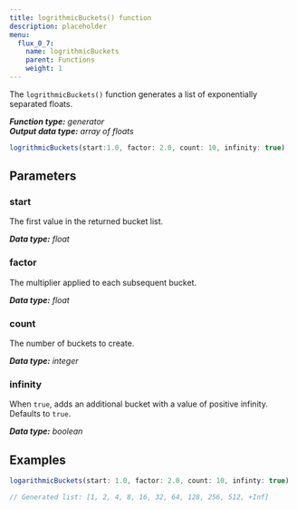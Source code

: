 ```yaml
---
title: logrithmicBuckets() function
description: placeholder
menu:
  flux_0_7:
    name: logrithmicBuckets
    parent: Functions
    weight: 1
---
```


The `logrithmicBuckets()` function generates a list of exponentially separated floats.

_**Function type:** generator_  
_**Output data type:** array of floats_

```js
logrithmicBuckets(start:1.0, factor: 2.0, count: 10, infinity: true)
```

## Parameters

### start
The first value in the returned bucket list.

_**Data type:** float_

### factor
The multiplier applied to each subsequent bucket.

_**Data type:** float_

### count
The number of buckets to create.

_**Data type:** integer_

### infinity
When `true`, adds an additional bucket with a value of positive infinity.
Defaults to `true`.

_**Data type:** boolean_

## Examples
```js
logarithmicBuckets(start: 1.0, factor: 2.0, count: 10, infinty: true)

// Generated list: [1, 2, 4, 8, 16, 32, 64, 128, 256, 512, +Inf]
```

